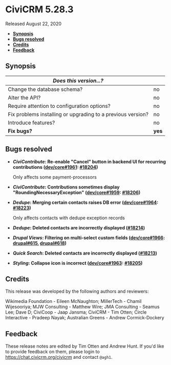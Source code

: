 # CiviCRM 5.28.3

Released August 22, 2020

- **[Synopsis](#synopsis)**
- **[Bugs resolved](#bugs)**
- **[Credits](#credits)**
- **[Feedback](#feedback)**

## <a name="synopsis"></a>Synopsis

| *Does this version...?*                                         |          |
| --------------------------------------------------------------- | -------- |
| Change the database schema?                                     | no       |
| Alter the API?                                                  | no       |
| Require attention to configuration options?                     | no       |
| Fix problems installing or upgrading to a previous version?     | no       |
| Introduce features?                                             | no       |
| **Fix bugs?**                                                   | **yes**  |

## <a name="bugs"></a>Bugs resolved

* **_CiviContribute_: Re-enable "Cancel" button in backend UI for recurring contributions ([dev/core#1961](https://lab.civicrm.org/dev/core/-/issues/1961): [#18204](https://github.com/civicrm/civicrm-core/pull/18204))**

  Only affects some payment-processors

* **_CiviContribute_: Contributions sometimes display "RoundingNecessaryException" ([dev/core#1959](https://lab.civicrm.org/dev/core/-/issues/1959): [#18206](https://github.com/civicrm/civicrm-core/pull/18206))**
* **_Dedupe_: Merging certain contacts raises DB error ([dev/core#1964](https://lab.civicrm.org/dev/core/-/issues/1964): [#18223](https://github.com/civicrm/civicrm-core/pull/18223))**

  Only affects contacts with dedupe exception records

* **_Dedupe_: Deleted contacts are incorrectly displayed ([#18214](https://github.com/civicrm/civicrm-core/pull/18214))**
* **_Drupal Views_: Filtering on multi-select custom fields ([dev/core#1966](https://lab.civicrm.org/dev/core/-/issues/1966): [drupal#615](https://github.com/civicrm/civicrm-drupal/pull/615), [drupal#618](https://github.com/civicrm/civicrm-drupal/pull/618))**
* **_Quick Search_: Deleted contacts are incorrectly displayed ([#18213](https://github.com/civicrm/civicrm-core/pull/18213))**
* **_Styling_: Collapse icon is incorrect ([dev/core#1963](https://lab.civicrm.org/dev/core/-/issues/1963): [#18205](https://github.com/civicrm/civicrm-core/pull/18205))**

## <a name="credits"></a>Credits

This release was developed by the following authors and reviewers:

Wikimedia Foundation - Eileen McNaughton; MillerTech - Chamil Wijesooriya; MJW Consulting - Matthew
Wire; JMA Consulting - Seamus Lee; Dave D; CiviCoop - Jaap Jansma; CiviCRM - Tim Otten; Circle
Interactive - Pradeep Nayak; Australian Greens - Andrew Cormick-Dockery

## <a name="feedback"></a>Feedback

These release notes are edited by Tim Otten and Andrew Hunt.  If you'd like to
provide feedback on them, please login to https://chat.civicrm.org/civicrm and
contact `@agh1`.
